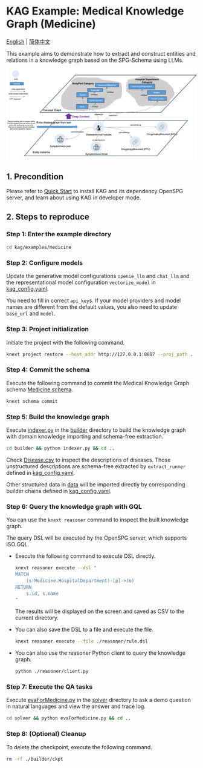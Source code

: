 # KAG Example: Medical Knowledge Graph (Medicine)

[English](./README.md) |
[简体中文](./README_cn.md)

This example aims to demonstrate how to extract and construct entities and relations in a knowledge graph based on the SPG-Schema using LLMs.

![KAG Medicine Diagram](/_static/images/examples/medicine/kag-medicine-diag.png)

## 1. Precondition

Please refer to [Quick Start](https://openspg.yuque.com/ndx6g9/cwh47i/rs7gr8g4s538b1n7) to install KAG and its dependency OpenSPG server, and learn about using KAG in developer mode.

## 2. Steps to reproduce

### Step 1: Enter the example directory

```bash
cd kag/examples/medicine
```

### Step 2: Configure models

Update the generative model configurations ``openie_llm`` and ``chat_llm`` and the representational model configuration ``vectorize_model`` in [kag_config.yaml](./kag_config.yaml).

You need to fill in correct ``api_key``s. If your model providers and model names are different from the default values, you also need to update ``base_url`` and ``model``.

### Step 3: Project initialization

Initiate the project with the following command.

```bash
knext project restore --host_addr http://127.0.0.1:8887 --proj_path .
```

### Step 4: Commit the schema

Execute the following command to commit the Medical Knowledge Graph schema [Medicine.schema](./schema/Medicine.schema).

```bash
knext schema commit
```

### Step 5: Build the knowledge graph

Execute [indexer.py](./builder/indexer.py) in the [builder](./builder) directory to build the knowledge graph with domain knowledge importing and schema-free extraction.

```bash
cd builder && python indexer.py && cd ..
```

Check [Disease.csv](./builder/data/Disease.csv) to inspect the descriptions of diseases. Those unstructured descriptions are schema-free extracted by ``extract_runner`` defined in [kag_config.yaml](./kag_config.yaml).

Other structured data in [data](./builder/data) will be imported directly by corresponding builder chains defined in [kag_config.yaml](./kag_config.yaml).

### Step 6: Query the knowledge graph with GQL

You can use the ``knext reasoner`` command to inspect the built knowledge graph.

The query DSL will be executed by the OpenSPG server, which supports ISO GQL.

* Execute the following command to execute DSL directly.

  ```bash
  knext reasoner execute --dsl "
  MATCH
      (s:Medicine.HospitalDepartment)-[p]->(o)
  RETURN
      s.id, s.name
  "
  ```

  The results will be displayed on the screen and saved as CSV to the current directory.

* You can also save the DSL to a file and execute the file.

  ```bash
  knext reasoner execute --file ./reasoner/rule.dsl
  ```

* You can also use the reasoner Python client to query the knowledge graph.

  ```bash
  python ./reasoner/client.py
  ```

### Step 7: Execute the QA tasks

Execute [evaForMedicine.py](./solver/evaForMedicine.py) in the [solver](./solver) directory to ask a demo question in natural languages and view the answer and trace log.

```bash
cd solver && python evaForMedicine.py && cd ..
```

### Step 8: (Optional) Cleanup

To delete the checkpoint, execute the following command.

```bash
rm -rf ./builder/ckpt
```


